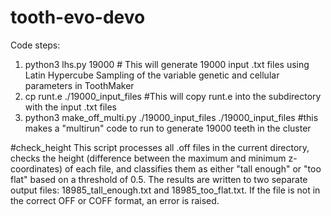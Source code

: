 # tooth-evo-devo

Code steps:
1. python3 lhs.py 19000     # This will generate 19000 input .txt files using Latin Hypercube Sampling of the variable genetic and cellular parameters in ToothMaker
2. cp runt.e ./19000_input_files     #This will copy runt.e into the subdirectory with the input .txt files
3. python3 make_off_multi.py ./19000_input_files ./19000_input_files     #this makes a "multirun" code to run to generate 19000 teeth in the cluster 



#check_height
This script processes all .off files in the current directory, checks the height (difference between the maximum and minimum z-coordinates) of each file, and classifies them as either "tall enough" or "too flat" based on a threshold of 0.5. The results are written to two separate output files: 18985_tall_enough.txt and 18985_too_flat.txt. If the file is not in the correct OFF or COFF format, an error is raised.

